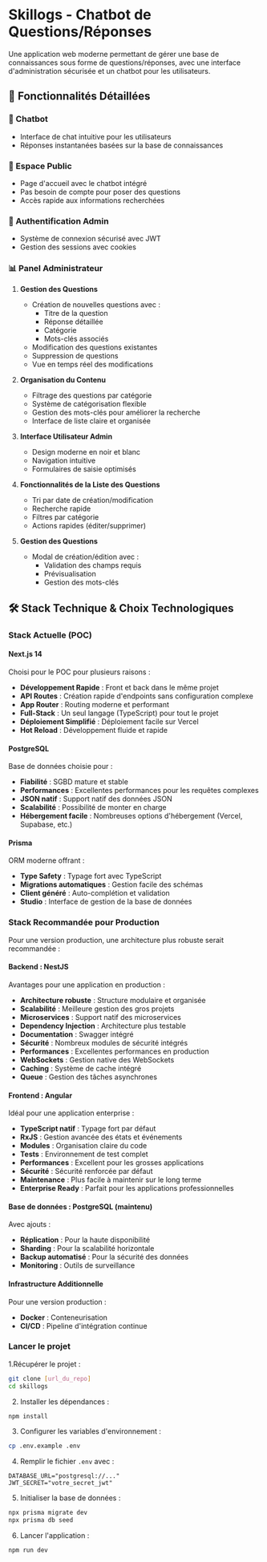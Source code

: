 # Skillogs - Chatbot de Questions/Réponses

Une application web moderne permettant de gérer une base de connaissances sous forme de questions/réponses, avec une interface d'administration sécurisée et un chatbot pour les utilisateurs.

## 🎯 Fonctionnalités Détaillées

### 🤖 Chatbot
- Interface de chat intuitive pour les utilisateurs
- Réponses instantanées basées sur la base de connaissances

### 👥 Espace Public
- Page d'accueil avec le chatbot intégré
- Pas besoin de compte pour poser des questions
- Accès rapide aux informations recherchées

### 🔐 Authentification Admin
- Système de connexion sécurisé avec JWT
- Gestion des sessions avec cookies

### 📊 Panel Administrateur
1. **Gestion des Questions**
   - Création de nouvelles questions avec :
     * Titre de la question
     * Réponse détaillée
     * Catégorie
     * Mots-clés associés
   - Modification des questions existantes
   - Suppression de questions
   - Vue en temps réel des modifications

2. **Organisation du Contenu**
   - Filtrage des questions par catégorie
   - Système de catégorisation flexible
   - Gestion des mots-clés pour améliorer la recherche
   - Interface de liste claire et organisée

3. **Interface Utilisateur Admin**
   - Design moderne en noir et blanc
   - Navigation intuitive
   - Formulaires de saisie optimisés

4. **Fonctionnalités de la Liste des Questions**
   - Tri par date de création/modification
   - Recherche rapide
   - Filtres par catégorie
   - Actions rapides (éditer/supprimer)

5. **Gestion des Questions**
   - Modal de création/édition avec :
     * Validation des champs requis
     * Prévisualisation
     * Gestion des mots-clés

## 🛠️ Stack Technique & Choix Technologiques

### Stack Actuelle (POC)

#### Next.js 14
Choisi pour le POC pour plusieurs raisons :
- **Développement Rapide** : Front et back dans le même projet
- **API Routes** : Création rapide d'endpoints sans configuration complexe
- **App Router** : Routing moderne et performant
- **Full-Stack** : Un seul langage (TypeScript) pour tout le projet
- **Déploiement Simplifié** : Déploiement facile sur Vercel
- **Hot Reload** : Développement fluide et rapide

#### PostgreSQL
Base de données choisie pour :
- **Fiabilité** : SGBD mature et stable
- **Performances** : Excellentes performances pour les requêtes complexes
- **JSON natif** : Support natif des données JSON
- **Scalabilité** : Possibilité de monter en charge
- **Hébergement facile** : Nombreuses options d'hébergement (Vercel, Supabase, etc.)

#### Prisma
ORM moderne offrant :
- **Type Safety** : Typage fort avec TypeScript
- **Migrations automatiques** : Gestion facile des schémas
- **Client généré** : Auto-complétion et validation
- **Studio** : Interface de gestion de la base de données

### Stack Recommandée pour Production

Pour une version production, une architecture plus robuste serait recommandée :

#### Backend : NestJS
Avantages pour une application en production :
- **Architecture robuste** : Structure modulaire et organisée
- **Scalabilité** : Meilleure gestion des gros projets
- **Microservices** : Support natif des microservices
- **Dependency Injection** : Architecture plus testable
- **Documentation** : Swagger intégré
- **Sécurité** : Nombreux modules de sécurité intégrés
- **Performances** : Excellentes performances en production
- **WebSockets** : Gestion native des WebSockets
- **Caching** : Système de cache intégré
- **Queue** : Gestion des tâches asynchrones

#### Frontend : Angular
Idéal pour une application enterprise :
- **TypeScript natif** : Typage fort par défaut
- **RxJS** : Gestion avancée des états et événements
- **Modules** : Organisation claire du code
- **Tests** : Environnement de test complet
- **Performances** : Excellent pour les grosses applications
- **Sécurité** : Sécurité renforcée par défaut
- **Maintenance** : Plus facile à maintenir sur le long terme
- **Enterprise Ready** : Parfait pour les applications professionnelles

#### Base de données : PostgreSQL (maintenu)
Avec ajouts :
- **Réplication** : Pour la haute disponibilité
- **Sharding** : Pour la scalabilité horizontale
- **Backup automatisé** : Pour la sécurité des données
- **Monitoring** : Outils de surveillance

#### Infrastructure Additionnelle
Pour une version production :
- **Docker** : Conteneurisation
- **CI/CD** : Pipeline d'intégration continue


### Lancer le projet


1.Récupérer le projet :
```bash
git clone [url_du_repo]
cd skillogs
```

2. Installer les dépendances :
```bash
npm install
```

3. Configurer les variables d'environnement :
```bash
cp .env.example .env
```

4. Remplir le fichier `.env` avec :
```
DATABASE_URL="postgresql://..."
JWT_SECRET="votre_secret_jwt"
```

5. Initialiser la base de données :
```bash
npx prisma migrate dev
npx prisma db seed
```

6. Lancer l'application :
```bash
npm run dev
```

